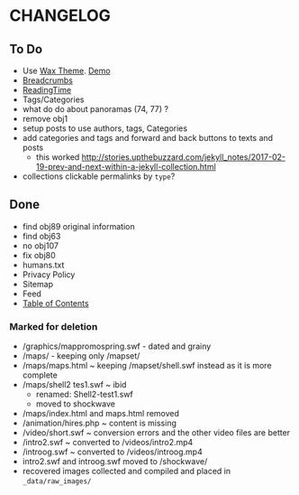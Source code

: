 # CHANGELOG
## To Do
  - Use [Wax Theme](https://github.com/minicomp/wax). [Demo](https://minicomp.github.io/wax/)
  - [Breadcrumbs](https://jekyllcodex.org/without-plugin/breadcrumbs/)
  - [ReadingTime](https://jekyllcodex.org/without-plugin/reading-time-indicator/)
  - Tags/Categories
  - what do do about panoramas (74, 77) ?
  - remove obj1
  - setup posts to use authors, tags, Categories
  - add categories and tags and forward and back buttons to texts and posts
    - this worked <http://stories.upthebuzzard.com/jekyll_notes/2017-02-19-prev-and-next-within-a-jekyll-collection.html>
  - collections clickable permalinks by `type`?


## Done
- find obj89 original information
- find obj63
- no obj107
- fix obj80
- humans.txt
- Privacy Policy
- Sitemap
- Feed
- [Table of Contents](https://github.com/allejo/jekyll-toc)

### Marked for deletion
  - /graphics/mappromospring.swf - dated and grainy
  - /maps/ - keeping only /mapset/
  - /maps/maps.html ~ keeping /mapset/shell.swf instead as it is more complete
  - /maps/shell2 tes1.swf ~ ibid
    - renamed: Shell2-test1.swf
    - moved to shockwave
  - /maps/index.html and maps.html removed
  - /animation/hires.php ~ content is missing
  - /video/short.swf ~ conversion errors and the other video files are better
  - /intro2.swf ~ converted to /videos/intro2.mp4
  - /introog.swf ~ converted to /videos/introog.mp4
  - intro2.swf and introog.swf moved to /shockwave/
  - recovered images collected and compiled and placed in `_data/raw_images/`

